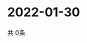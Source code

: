 # 2022-01-30
  共 0条

  <!-- BEGIN -->
  <!-- 最后更新时间Sun Jan 30 2022 08:05:21 GMT+0000 (Coordinated Universal Time) -->
  
  <!-- END -->
  
  